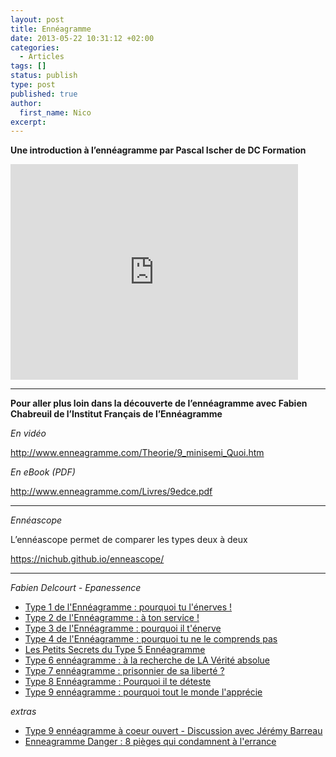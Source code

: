 ```yaml
---
layout: post
title: Ennéagramme
date: 2013-05-22 10:31:12 +02:00
categories:
  - Articles
tags: []
status: publish
type: post
published: true
author:
  first_name: Nico
excerpt:
---
```


**Une introduction à l’ennéagramme par Pascal Ischer de DC Formation**

<p><iframe width="460" height="345" src="https://www.youtube.com/embed/6skJbYBv_k8" frameborder="0" allowfullscreen></iframe></p>

---

**Pour aller plus loin dans la découverte de l’ennéagramme avec Fabien Chabreuil de l’Institut Français de l’Ennéagramme**

_En vidéo_

<http://www.enneagramme.com/Theorie/9_minisemi_Quoi.htm>

_En eBook (PDF)_

<http://www.enneagramme.com/Livres/9edce.pdf>

---

_Ennéascope_

L’ennéascope permet de comparer les types deux à deux

<https://nichub.github.io/enneascope/>

---

_Fabien Delcourt - Epanessence_

- [Type 1 de l'Ennéagramme : pourquoi tu l'énerves !](https://www.youtube.com/watch?v=2SObEp6AWqI)
- [Type 2 de l'Ennéagramme : à ton service !](https://www.youtube.com/watch?v=hnbgp4_ySK0)
- [Type 3 de l'Ennéagramme : pourquoi il t'énerve](https://www.youtube.com/watch?v=R63r_IVdcFg)
- [Type 4 de l'Ennéagramme : pourquoi tu ne le comprends pas](https://www.youtube.com/watch?v=OAhfo8k9jkk)
- [Les Petits Secrets du Type 5 Ennéagramme](https://www.youtube.com/watch?v=OF2MmUJ1jtA&t=219s)
- [Type 6 ennéagramme : à la recherche de LA Vérité absolue](https://www.youtube.com/watch?v=WJbR4uMLjWw)
- [Type 7 ennéagramme : prisonnier de sa liberté ?](https://www.youtube.com/watch?v=nXKbNpMUSlY)
- [Type 8 Ennéagramme : Pourquoi il te déteste](https://www.youtube.com/watch?v=RB485O0llXI)
- [Type 9 ennéagramme : pourquoi tout le monde l'apprécie](https://www.youtube.com/watch?v=EWJ8RYuDT1Q)

_extras_

- [Type 9 ennéagramme à coeur ouvert - Discussion avec Jérémy Barreau](https://www.youtube.com/watch?v=AtmHNIrw5O8)
- [Enneagramme Danger : 8 pièges qui condamnent à l'errance](https://www.youtube.com/watch?v=L9CMUVwWrIg)
